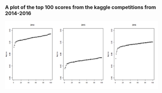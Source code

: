 




### A plot of the top 100 scores from the kaggle competitions from 2014-2016
![alt tag](https://github.com/jeremypmobley/cbb_data/blob/master/output/kaggle_top_100.png)